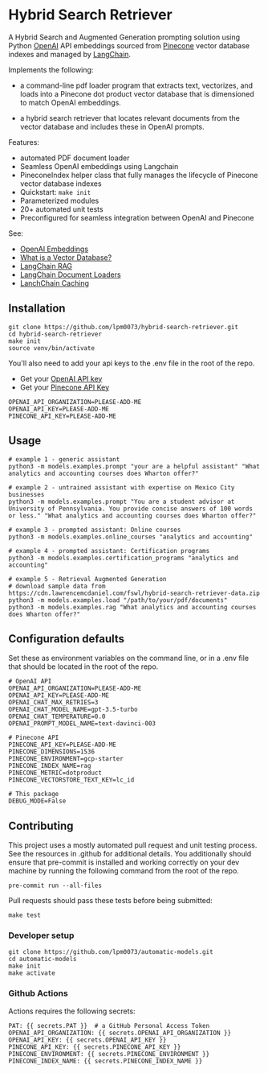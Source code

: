 # Hybrid Search Retriever

A Hybrid Search and Augmented Generation prompting solution using Python [OpenAI](https://openai.com/) API embeddings sourced from [Pinecone](https://docs.pinecone.io/docs/python-client) vector database indexes and managed by [LangChain](https://www.langchain.com/).

Implements the following:

- a command-line pdf loader program that extracts text, vectorizes, and
  loads into a Pinecone dot product vector database that is dimensioned to match OpenAI embeddings.

- a hybrid search retriever that locates relevant documents from the vector database and includes these in OpenAI prompts.

Features:

- automated PDF document loader
- Seamless OpenAI embeddings using Langchain
- PineconeIndex helper class that fully manages the lifecycle of Pinecone vector database indexes
- Quickstart: `make init`
- Parameterized modules
- 20+ automated unit tests
- Preconfigured for seamless integration between OpenAI and Pinecone

See:

- [OpenAI Embeddings](https://platform.openai.com/docs/guides/embeddings/what-are-embeddings)
- [What is a Vector Database?](https://www.pinecone.io/learn/vector-database/)
- [LangChain RAG](https://python.langchain.com/docs/use_cases/question_answering/)
- [LangChain Document Loaders](https://python.langchain.com/docs/modules/data_connection/document_loaders/pdf)
- [LanchChain Caching](https://python.langchain.com/docs/modules/model_io/llms/llm_caching)

## Installation

```console
git clone https://github.com/lpm0073/hybrid-search-retriever.git
cd hybrid-search-retriever
make init
source venv/bin/activate
```

You'll also need to add your api keys to the .env file in the root of the repo.

- Get your [OpenAI API key](https://platform.openai.com/api-keys)
- Get your [Pinecone API Key](https://app.pinecone.io/)

```console
OPENAI_API_ORGANIZATION=PLEASE-ADD-ME
OPENAI_API_KEY=PLEASE-ADD-ME
PINECONE_API_KEY=PLEASE-ADD-ME
```

## Usage

```console
# example 1 - generic assistant
python3 -m models.examples.prompt "your are a helpful assistant" "What analytics and accounting courses does Wharton offer?"

# example 2 - untrained assistant with expertise on Mexico City businesses
python3 -m models.examples.prompt "You are a student advisor at University of Pennsylvania. You provide concise answers of 100 words or less." "What analytics and accounting courses does Wharton offer?"

# example 3 - prompted assistant: Online courses
python3 -m models.examples.online_courses "analytics and accounting"

# example 4 - prompted assistant: Certification programs
python3 -m models.examples.certification_programs "analytics and accounting"

# example 5 - Retrieval Augmented Generation
# download sample data from https://cdn.lawrencemcdaniel.com/fswl/hybrid-search-retriever-data.zip
python3 -m models.examples.load "/path/to/your/pdf/documents"
python3 -m models.examples.rag "What analytics and accounting courses does Wharton offer?"
```

## Configuration defaults

Set these as environment variables on the command line, or in a .env file that should be located in the root of the repo.

```console
# OpenAI API
OPENAI_API_ORGANIZATION=PLEASE-ADD-ME
OPENAI_API_KEY=PLEASE-ADD-ME
OPENAI_CHAT_MAX_RETRIES=3
OPENAI_CHAT_MODEL_NAME=gpt-3.5-turbo
OPENAI_CHAT_TEMPERATURE=0.0
OPENAI_PROMPT_MODEL_NAME=text-davinci-003

# Pinecone API
PINECONE_API_KEY=PLEASE-ADD-ME
PINECONE_DIMENSIONS=1536
PINECONE_ENVIRONMENT=gcp-starter
PINECONE_INDEX_NAME=rag
PINECONE_METRIC=dotproduct
PINECONE_VECTORSTORE_TEXT_KEY=lc_id

# This package
DEBUG_MODE=False
```

## Contributing

This project uses a mostly automated pull request and unit testing process. See the resources in .github for additional details. You additionally should ensure that pre-commit is installed and working correctly on your dev machine by running the following command from the root of the repo.

```console
pre-commit run --all-files
```

Pull requests should pass these tests before being submitted:

```console
make test
```

### Developer setup

```console
git clone https://github.com/lpm0073/automatic-models.git
cd automatic-models
make init
make activate
```

### Github Actions

Actions requires the following secrets:

```console
PAT: {{ secrets.PAT }}  # a GitHub Personal Access Token
OPENAI_API_ORGANIZATION: {{ secrets.OPENAI_API_ORGANIZATION }}
OPENAI_API_KEY: {{ secrets.OPENAI_API_KEY }}
PINECONE_API_KEY: {{ secrets.PINECONE_API_KEY }}
PINECONE_ENVIRONMENT: {{ secrets.PINECONE_ENVIRONMENT }}
PINECONE_INDEX_NAME: {{ secrets.PINECONE_INDEX_NAME }}
```
